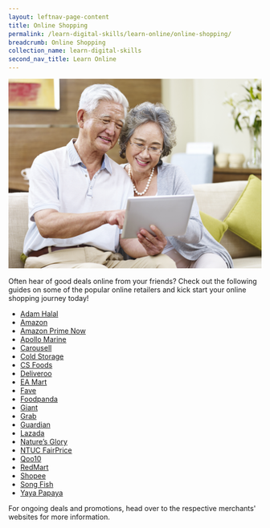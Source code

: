 ```yaml
---
layout: leftnav-page-content
title: Online Shopping
permalink: /learn-digital-skills/learn-online/online-shopping/
breadcrumb: Online Shopping
collection_name: learn-digital-skills
second_nav_title: Learn Online
---
```

![1](/images/learn-online/online-shopping.jpg)

Often hear of good deals online from your friends? Check out the following guides on some of the popular online retailers and kick start your online shopping journey today! <br>

* <a href="https://adamhalal.sg/pages/how-it-works" target="_blank">Adam Halal</a>
* <a href="https://www.amazon.sg/godigital/" target="_blank">Amazon</a>
* <a href="https://www.amazon.sg/useprimenow/" target="_blank">Amazon Prime Now</a>
* <a href="https://apollomarine.com.sg" target="_blank">Apollo Marine</a>
* <a href="https://support.carousell.com/hc/en-us/articles/360046091073/" target="_blank">Carousell</a>
* <a href="https://www.coldstorage.com.sg/stay-healthy-go-digital" target="_blank">Cold Storage</a>
* <a href="https://csfoods.sg/shop/index.php?route=information/faq" target="_blank">CS Foods</a>
* <a href="https://foodscene.deliveroo.com.sg/promotions/deliveroo-step-by-step-guide.html" target="_blank">Deliveroo</a>
* <a href="https://www.eamart.com/help-centre" target="_blank">EA Mart</a>
* <a href="https://myfave.com/download/" target="_blank">Fave</a>
* <a href="https://www.foodpanda.sg/contents/coronavirus-covid-19/" target="_blank">Foodpanda</a>
* <a href="https://www.giant.sg/stay-healthy-go-digital" target="_blank">Giant</a>
* <a href="https://www.grab.com/sg/stayhealthygodigital/" target="_blank">Grab</a>
* <a href="https://www.guardian.com.sg/stay-healthy-go-digital?utm_source=imda&utm_medium=referral&utm_campaign=stayhealthygodigital" target="_blank">Guardian</a>
* <a href="https://pages.lazada.sg/wow/camp/lazada/dailycampaign/sg/campaign/start-shopping-on-lazada?hybrid=1/" target="_blank">Lazada</a>
* <a href="https://www.natures-glory.com/" target="_blank">Nature’s Glory</a>
* <a href="https://www.fairprice.com.sg/promo/stay-healthy-go-digital/" target="_blank">NTUC FairPrice</a>
* <a href="https://special.qoo10.sg/DynamicAD/8512/" target="_blank">Qoo10</a>
* <a href="https://pages.lazada.sg/wow/i/sg/redmart/startshoppingonredmart?wh_weex=true&wx_navbar_transparent=true/" target="_blank">RedMart</a>
* <a href="https://shopee.sg/m/stay-healthy-go-digital" target="_blank">Shopee</a>
* <a href="https://songfish.com.sg/" target="_blank">Song Fish</a>
* <a href="https://yayapapaya.com.sg/faq/" target="_blank">Yaya Papaya</a>


For ongoing deals and promotions, head over to the respective merchants' websites for more information.
